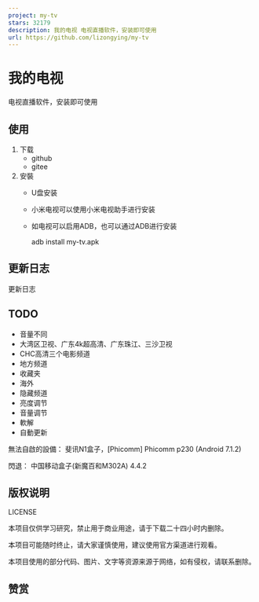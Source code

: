 ```yaml
---
project: my-tv
stars: 32179
description: 我的电视 电视直播软件，安装即可使用
url: https://github.com/lizongying/my-tv
---
```


我的电视
====

电视直播软件，安装即可使用

使用
--

1.  下载
    -   github
    -   gitee
2.  安裝
    -   U盘安装
    -   小米电视可以使用小米电视助手进行安装
    -   如电视可以启用ADB，也可以通过ADB进行安装
        
        adb install my-tv.apk
        

更新日志
----

更新日志

TODO
----

-   音量不同
-   大湾区卫视、广东4k超高清、广东珠江、三沙卫视
-   CHC高清三个电影频道
-   地方频道
-   收藏夹
-   海外
-   隐藏频道
-   亮度调节
-   音量调节
-   軟解
-   自動更新

無法自啟的設備： 斐讯N1盒子，\[Phicomm\] Phicomm p230 (Android 7.1.2)

閃退： 中国移动盒子(新魔百和M302A) 4.4.2

版权说明
----

LICENSE

本项目仅供学习研究，禁止用于商业用途，请于下载二十四小时内删除。

本项目可能随时终止，请大家谨慎使用，建议使用官方渠道进行观看。

本项目使用的部分代码、图片、文字等资源来源于网络，如有侵权，请联系删除。

赞赏
--
